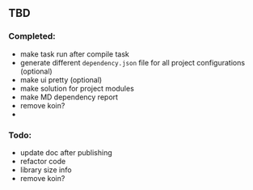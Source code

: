 ## TBD
### Completed:
- make task run after compile task
- generate different `dependency.json` file for all project configurations (optional)
- make ui pretty (optional)
- make solution for project modules
- make MD dependency report
- remove koin?
- 
### Todo:
- update doc after publishing 
- refactor code
- library size info
- remove koin?